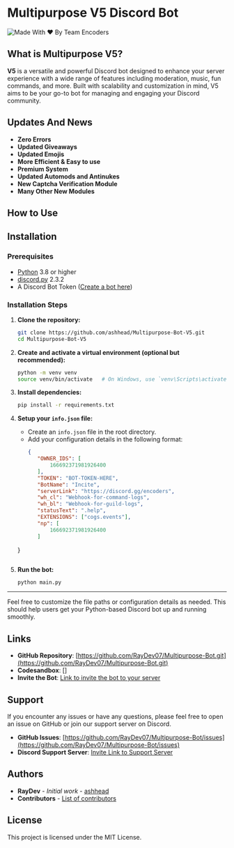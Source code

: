 # Multipurpose V5 Discord Bot

![Made With ♥ By Team Encoders](https://images-ext-1.discordapp.net/external/0hS92G9lV4cS2eQz9Fgci136sXDpH42K-Uiz3xTzCq4/https/i.imgur.com/6CejBZ9.jpg?format=webp&width=814&height=458)

## What is Multipurpose V5?

**V5** is a versatile and powerful Discord bot designed to enhance your server experience with a wide range of features including moderation, music, fun commands, and more. Built with scalability and customization in mind, V5 aims to be your go-to bot for managing and engaging your Discord community.

## Updates And News

- **Zero Errors**
- **Updated Giveaways**
- **Updated Emojis**
- **More Efficient & Easy to use**
- **Premium System**
- **Updated Automods and Antinukes**
- **New Captcha Verification Module**
- **Many Other New Modules**

## How to Use

## Installation

### Prerequisites

- [Python](https://www.python.org/) 3.8 or higher
- [discord.py](https://pypi.org/project/discord.py/) 2.3.2
- A Discord Bot Token ([Create a bot here](https://discord.com/developers/applications))

### Installation Steps

1. **Clone the repository:**
   ```sh
   git clone https://github.com/ashhead/Multipurpose-Bot-V5.git
   cd Multipurpose-Bot-V5
   ```

2. **Create and activate a virtual environment (optional but recommended):**
   ```sh
   python -m venv venv
   source venv/bin/activate   # On Windows, use `venv\Scripts\activate`
   ```

3. **Install dependencies:**
   ```sh
   pip install -r requirements.txt
   ```

4. **Setup your `info.json` file:**
   - Create an `info.json` file in the root directory.
   - Add your configuration details in the following format:
     ```json
     {
        "OWNER_IDS": [
            166692371981926400
        ],
        "TOKEN": "BOT-TOKEN-HERE",
        "BotName": "Incite",
        "serverLink": "https://discord.gg/encoders",
        "wh_cl": "Webhook-for-command-logs",
        "wh_bl": "Webhook-for-guild-logs",
        "statusText": ".help",
        "EXTENSIONS": ["cogs.events"],
        "np": [
            166692371981926400
        ]
    }
     ```

5. **Run the bot:**
   ```sh
   python main.py
   ```

---

Feel free to customize the file paths or configuration details as needed. This should help users get your Python-based Discord bot up and running smoothly.


## Links

- **GitHub Repository**: [https://github.com/RayDev07/Multipurpose-Bot.git](https://github.com/RayDev07/Multipurpose-Bot.git)
- **Codesandbox**: []
- **Invite the Bot**: [Link to invite the bot to your server](https://discord.com/oauth2/authorize?client_id=)

## Support

If you encounter any issues or have any questions, please feel free to open an issue on GitHub or join our support server on Discord.

- **GitHub Issues**: [https://github.com/RayDev07/Multipurpose-Bot/issues](https://github.com/RayDev07/Multipurpose-Bot/issues)
- **Discord Support Server**: [Invite Link to Support Server](https://dsc.gg/codexdev)

## Authors

- **RayDev** - *Initial work* - [ashhead](https://github.com/RayDev07)
- **Contributors** - [List of contributors](https://github.com/RayDev07/Multipurpose-Bot/graphs/contributors)

## License

This project is licensed under the MIT License.
